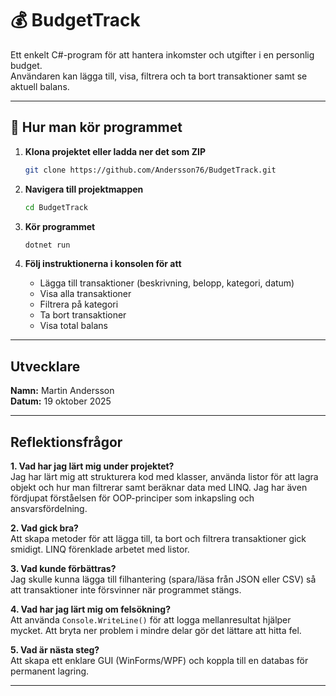# 💰 BudgetTrack

Ett enkelt C#-program för att hantera inkomster och utgifter i en personlig budget.  
Användaren kan lägga till, visa, filtrera och ta bort transaktioner samt se aktuell balans.

---

## 🚀 Hur man kör programmet

1. **Klona projektet eller ladda ner det som ZIP**
    
    ```bash
    git clone https://github.com/Andersson76/BudgetTrack.git
    ```

2. **Navigera till projektmappen**
    
    ```bash
    cd BudgetTrack
    ```

3. **Kör programmet**
    
    ```bash
    dotnet run
    ```

4. **Följ instruktionerna i konsolen för att**
    - Lägga till transaktioner (beskrivning, belopp, kategori, datum)
    - Visa alla transaktioner
    - Filtrera på kategori
    - Ta bort transaktioner
    - Visa total balans

---

## Utvecklare

**Namn:** Martin Andersson  
**Datum:** 19 oktober 2025

---

## Reflektionsfrågor

**1. Vad har jag lärt mig under projektet?**  
Jag har lärt mig att strukturera kod med klasser, använda listor för att lagra objekt och hur man filtrerar samt beräknar data med LINQ. Jag har även fördjupat förståelsen för OOP-principer som inkapsling och ansvarsfördelning.

**2. Vad gick bra?**  
Att skapa metoder för att lägga till, ta bort och filtrera transaktioner gick smidigt. LINQ förenklade arbetet med listor.

**3. Vad kunde förbättras?**  
Jag skulle kunna lägga till filhantering (spara/läsa från JSON eller CSV) så att transaktioner inte försvinner när programmet stängs.

**4. Vad har jag lärt mig om felsökning?**  
Att använda `Console.WriteLine()` för att logga mellanresultat hjälper mycket. Att bryta ner problem i mindre delar gör det lättare att hitta fel.

**5. Vad är nästa steg?**  
Att skapa ett enklare GUI (WinForms/WPF) och koppla till en databas för permanent lagring.

---
